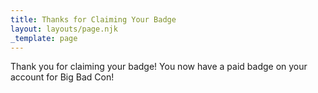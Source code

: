 ```yaml
---
title: Thanks for Claiming Your Badge
layout: layouts/page.njk
_template: page
---
```

Thank you for claiming your badge! You now have a paid badge on your account for Big Bad Con!